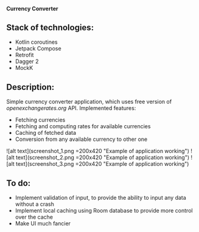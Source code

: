 #### Currency Converter

## Stack of technologies:
- Kotlin coroutines
- Jetpack Compose
- Retrofit
- Dagger 2
- MockK

## Description:
Simple currency converter application, which uses free version of *openexchangerates.org* API.
Implemented features:
- Fetching currencies
- Fetching and computing rates for available currencies
- Caching of fetched data
- Conversion from any available currency to other one

![alt text](screenshot_1.png =200x420 "Example of application working")
![alt text](screenshot_2.png =200x420 "Example of application working")
![alt text](screenshot_3.png =200x420 "Example of application working")

## To do:
- Implement validation of input, to provide the ability to input any data without a crash
- Implement local caching using Room database to provide more control over the cache
- Make UI much fancier 